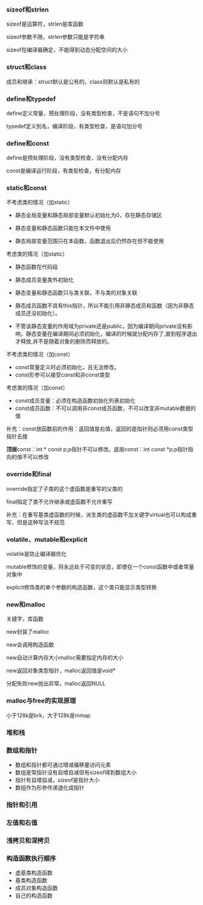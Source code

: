 ### sizeof和strlen

sizeof是运算符，strlen是库函数

sizeof参数不限，strlen参数只能是字符串

sizeof在编译器确定，不能得到动态分配空间的大小

### struct和class

成员和继承：struct默认是公有的，class则默认是私有的

### define和typedef

define定义常量，预处理阶段，没有类型检查，不是语句不加分号

typedef定义别名，编译阶段，有类型检查，是语句加分号

### define和const

define是预处理阶段，没有类型检查，没有分配内存

const是编译运行阶段，有类型检查，有分配内存

### static和const

不考虑类的情况（加static）

- 静态全局变量和静态局部变量默认初始化为0，存在静态存储区

- 静态变量和静态函数只能在本文件中使用
- 静态局部变量范围只在本函数，函数退出后仍然存在但不能使用

考虑类的情况（加static）

- 静态函数在代码段

- 静态成员变量类外初始化

- 静态变量和静态函数只与类关联，不与类的对象关联
- 静态成员函数不具有this指针，所以不能引用非静态成员和函数（因为非静态成员还没初始化）。
- 不管该静态变量的作用域为private还是public，因为编译期间private没有影响，静态变量在编译期间必须初始化，编译的时候就分配内存了,直到程序退出才释放,并不是随着对象的删除而释放的。

不考虑类的情况（加const）

- const常量定义时必须初始化，且无法修改。
- const形参可以接受const和非const类型

考虑类的情况（加const）

- const成员变量：必须在构造函数初始化列表初始化
- const成员函数：不可以调用非const成员函数，不可以改变非mutable数据的值

补充：const放函数前的作用：返回值是右值，返回的是指针则必须用const类型指针去接

**顶层**const：int * const p;p指针不可以修改。底层const：int const *p;p指针指向的值不可以修改

### override和final

override指定了子类的这个虚函数是重写的父类的

final指定了类不允许继承或虚函数不允许重写

补充：在重写基类虚函数的时候，派生类的虚函数不加关键字virtual也可以构成重写，但是这种写法不规范

### volatile、mutable和explicit

volatile是防止编译器优化

mutable修饰的变量，将永远处于可变的状态，即使在一个const函数中或者常量对象中

explicit修饰类的单个参数的构造函数，这个类只能显示类型转换

### new和malloc

关键字，库函数

new封装了malloc

new会调用构造函数

new自动计算内存大小malloc需要指定内存的大小

new返回对象类型指针，malloc返回值是void*

分配失败new抛出异常，malloc返回NULL

### malloc与free的实现原理

小于128k是brk，大于128k是mmap

### 堆和栈

### 数组和指针

- 数组和指针都可通过增减偏移量访问元素
- 数组是常指针没有自增自减但有sizeof得到数组大小
- 指针有自增自减，sizeof是指针大小
- 数组作为形参传递退化成指针

### 指针和引用

### 左值和右值

### 浅拷贝和深拷贝

### 构造函数执行顺序

- 虚基类构造函数
- 基类构造函数
- 成员对象构造函数
- 自己的构造函数